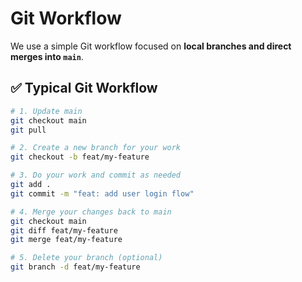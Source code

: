 # Git Workflow

We use a simple Git workflow focused on **local branches and direct merges into `main`**.

## ✅ Typical Git Workflow

```bash
# 1. Update main
git checkout main
git pull

# 2. Create a new branch for your work
git checkout -b feat/my-feature

# 3. Do your work and commit as needed
git add .
git commit -m "feat: add user login flow"

# 4. Merge your changes back to main
git checkout main
git diff feat/my-feature
git merge feat/my-feature

# 5. Delete your branch (optional)
git branch -d feat/my-feature
```